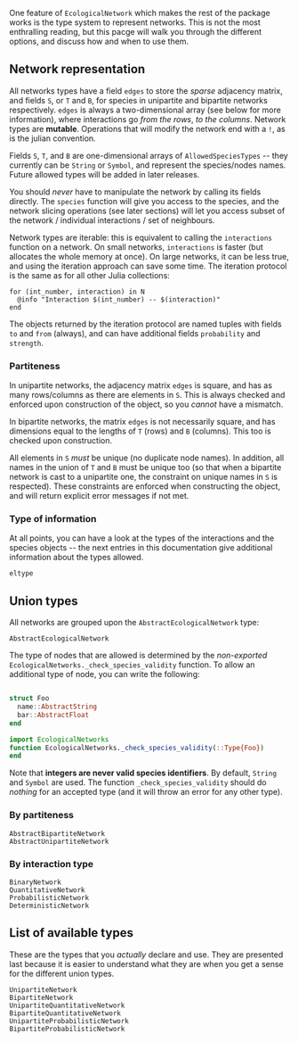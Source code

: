 One feature of `EcologicalNetwork` which makes the rest of the package works is
the type system to represent networks. This is not the most enthralling reading,
but this pacge will walk you through the different options, and discuss how and
when to use them.

## Network representation

All networks types have a field `edges` to store the *sparse* adjacency matrix,
and fields `S`, or `T` and `B`, for species in unipartite and bipartite networks
respectively. `edges` is always a two-dimensional array (see below for more
information), where interactions go *from the rows*, *to the columns*. Network
types are **mutable**. Operations that will modify the network end with a `!`,
as is the julian convention.

Fields `S`, `T`, and `B` are one-dimensional arrays of `AllowedSpeciesTypes` --
they currently can be `String` or `Symbol`, and represent the species/nodes
names. Future allowed types will be added in later releases.

You should *never* have to manipulate the network by calling its fields
directly. The `species` function will give you access to the species, and the
network slicing operations (see later sections) will let you access subset of
the network / individual interactions / set of neighbours.

Network types are iterable: this is equivalent to calling the `interactions`
function on a network. On small networks, `interactions` is faster (but
allocates the whole memory at once). On large networks, it can be less true, and
using the iteration approach can save some time. The iteration protocol is the
same as for all other Julia collections:

~~~
for (int_number, interaction) in N
  @info "Interaction $(int_number) -- $(interaction)"
end
~~~

The objects returned by the iteration protocol are named tuples with fields `to`
and `from` (always), and can have additional fields `probability` and
`strength`.

### Partiteness

In unipartite networks, the adjacency matrix `edges` is square, and has as many
rows/columns as there are elements in `S`. This is always checked and enforced
upon construction of the object, so you *cannot* have a mismatch.

In bipartite networks, the matrix `edges` is not necessarily square, and has
dimensions equal to the lengths of `T` (rows) and `B` (columns). This too is
checked upon construction.

All elements in `S` *must* be unique (no duplicate node names). In addition, all
names in the union of `T` and `B` must be unique too (so that when a bipartite
network is cast to a unipartite one, the constraint on unique names in `S` is
respected). These constraints are enforced when constructing the object, and
will return explicit error messages if not met.

### Type of information

At all points, you can have a look at the types of the interactions and the
species objects -- the next entries in this documentation give additional
information about the types allowed.

```@docs
eltype
```

## Union types

All networks are grouped upon the `AbstractEcologicalNetwork` type:

```@docs
AbstractEcologicalNetwork
```

The type of nodes that are allowed is determined by the *non-exported*
`EcologicalNetworks._check_species_validity` function. To allow an additional type of
node, you can write the following:

~~~ julia

struct Foo
  name::AbstractString
  bar::AbstractFloat
end

import EcologicalNetworks
function EcologicalNetworks._check_species_validity(::Type{Foo})
end
~~~

Note that **integers are never valid species identifiers**. By default, `String`
and `Symbol` are used. The function `_check_species_validity` should do *nothing*
for an accepted type (and it will throw an error for any other type).

### By partiteness

```@docs
AbstractBipartiteNetwork
AbstractUnipartiteNetwork
```

### By interaction type

```@docs
BinaryNetwork
QuantitativeNetwork
ProbabilisticNetwork
DeterministicNetwork
```


## List of available types

These are the types that you *actually* declare and use. They are presented last
because it is easier to understand what they are when you get a sense for the
different union types.

```@docs
UnipartiteNetwork
BipartiteNetwork
UnipartiteQuantitativeNetwork
BipartiteQuantitativeNetwork
UnipartiteProbabilisticNetwork
BipartiteProbabilisticNetwork
```

